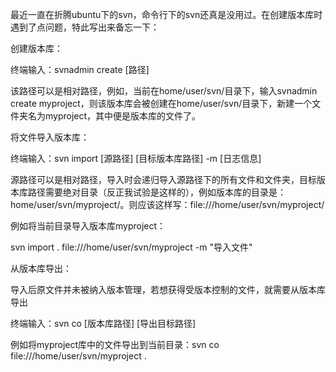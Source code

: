 最近一直在折腾ubuntu下的svn，命令行下的svn还真是没用过。在创建版本库时遇到了点问题，特此写出来备忘一下：





创建版本库：

终端输入：svnadmin create [路径]

该路径可以是相对路径，例如，当前在home/user/svn/目录下，输入svnadmin create myproject，则该版本库会被创建在home/user/svn/目录下，新建一个文件夹名为myproject，其中便是版本库的文件了。





将文件导入版本库：

终端输入：svn import [源路径] [目标版本库路径] -m [日志信息]

源路径可以是相对路径，导入时会递归导入源路径下的所有文件和文件夹，目标版本库路径需要绝对目录（反正我试验是这样的），例如版本库的目录是：home/user/svn/myproject/。则应该这样写：file:///home/user/svn/myproject/

例如将当前目录导入版本库myproject：

svn import . file:///home/user/svn/myproject -m "导入文件"





从版本库导出：

导入后原文件并未被纳入版本管理，若想获得受版本控制的文件，就需要从版本库导出

终端输入：svn co [版本库路径] [导出目标路径]

例如将myproject库中的文件导出到当前目录：svn co file:///home/user/svn/myproject .
